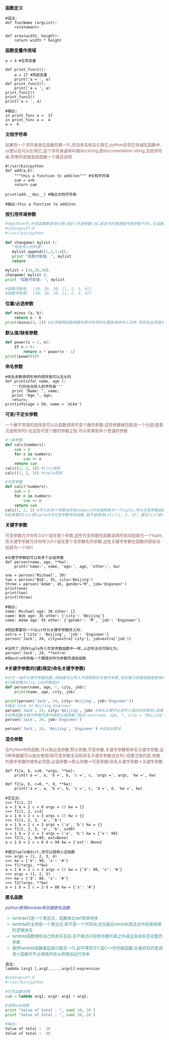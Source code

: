 **函数定义**

```
#语法:
def funcName (argList):
    <statement>
```
```
def area(width, height):
    return width * height
```

**函数变量作用域**

```
a = 4 #全局变量

def print_func1():
    a = 17 #局部变量
    print('a = ', a)
def print_func2():
    print('a = ', a)
print_func1()
print_func2()
print('a = ', a)

#输出:
in print_func a =  17
in print_func a =  4
a =  4
```

**文档字符串**

<font color=#906060 size=2>
如果将一个字符串放在函数的第一行,而没有名称去引用它,python会将它存储在函数中,以便以后可以引用它,这个字符串通常叫做docstring,即documentation string,文档字符串,简单的说就是给函数一个描述说明
</font>

```
#!/usr/bin/python
def add(a,b):  
    """this a function to additon""" #文档字符串  
    sum = a+b  
    return sum

print(add.__doc__) #输出文档字符串

#输出:this a function to additon
```

**按引用传递参数**

```python
#在python中,所有函数都是按引用(指针)传递参数(与C语言中的普通值传递参数不同),在函数内部更改值后会直接影响函数外的值
#coding=utf-8
#!/usr/bin/python
 
def changeme( mylist ):
   "修改传入的列表"
   mylist.append([1,2,3,4]);
   print "函数内取值: ", mylist
   return

mylist = [10,20,30];
changeme( mylist );
print "函数外取值: ", mylist

#函数内取值:  [10, 20, 30, [1, 2, 3, 4]]
#函数外取值:  [10, 20, 30, [1, 2, 3, 4]]
```

**位置/必选参数**

```python
def minus (a, b):
    return a - b
print(minus(3, 2)) #必须按照函数参数列表中形参的位置按顺序传入实参,否则会出现错误
```

**默认值/缺省参数**

```python
def power(x = 2, n):
    if n > 0:
        return x * power(n - 1)
print(power(5))
```

**命名参数**

```
#命名参数表明形参的顺序是可以无关的
def printinfo( name, age ):
   '''打印任何传入的字符串'''
   print "Name: ", name;
   print "Age ", age;
   return;
printinfo(age = 50, name = 'mike')
```

**可变/不定长参数**

<font color=#906060 size=2>
一个最不常用的选择是可以让函数调用可变个数的参数.这些参数被包装进一个元组(查看元组和序列).在这些可变个数的参数之前,可以有零到多个普通的参数
</font>

```python
#一般参数
def calc(numbers):
    sum = 0
    for x in numbers:
        sum += n
    return sum
calc([1, 2, 3]) #list调用
calc((1, 2, 3)) #tuple调用

#可变参数
def calc(*numbers):
    sum = 0
    for n in numbers:
        sum += n
    return sum
calc(1, 2, 3) #传入的多个参数当传给numbers时会被转换为一个tuple,所以可变参数函数体内实际代码和一般参数函数的代码一样
#如果要将list或tuple作为可变参数传给函数,就不能再用calc([1, 2, 3]),要在list或tuple前加上*,即calc(*[1, 2, 3]),表示将序列中的每一个值都做为参数传递给函数,表示num = [1, 2, 3],calc(num[0], calc[1], calc[2])
```

**关键字参数**

<font color=#906060 size=2>
可变参数允许你传入0个或任意个参数,这些可变参数在函数调用时自动组装为一个tuple,而关键字参数允许你传入0个或任意个含参数名的参数,这些关键字参数在函数内部自动组装为一个dict
</font>

```
#关键字参数前可以有多个必选参数
def person(name, age, **kw):
    print('name:', name, 'age:', age, 'other:', kw)

one = person('Michael', 30)
two = person('Bob', 35, city='Beijing')
three = person('Adam', 45, gender='M', job='Engineer')
print(one)
print(two)
print(three)

#输出:
name: Michael age: 30 other: {}
name: Bob age: 35 other: {'city': 'Beijing'}
name: Adam age: 45 other: {'gender': 'M', 'job': 'Engineer'}

#而如果要将一个dict作为关键字参数传入时:
extra = {'city': 'Beijing', 'job': 'Engineer'}
person('Jack', 24, city=extra['city'], job=extra['job'])

#当然了,同将tuple传入可变参数函数中一样,上述写法也可简化为:
person('Jack', 24, **extra)
#将extra中的每一个键值对作为参数传递给函数
```

**#关键字参数的(键)限定(命名关键字参数)**
```python
#对于一般的关键字参数函数,调用者可以传入不受限制的关键字参数,但如果只想要函数接受拥有特定键的键值对作为关键字参数
#只接受键为city,job的键值对
def person(name, age, *, city, job):
    print(name, age, city, job)

print(person('Jack', 24, city='Beijing', job='Engineer'))
#输出:Jack 24 Beijing Engineer
person('Jack', 24, city='Beijing', job) #命名关键字必须传入相应的参数名(就算没有值),否则会报错
#如果函数关键字参数列表中有默认值参数,即person(name, age, *, city = "Beijing", job),可以不传入city
person('Jack', 24, job='Engineer')

person('Jack', 24, 'Beijing', 'Engineer') #会抛出错误
```

**混合参数**

<font color=#906060 size=2>
在Python中的函数,可以用必选参数,默认参数,可变参数,关键字参数和命名关键字参数,这5种参数都可以组合使用(除可变参数无法和命名关键字参数混合外).但要注意的是,参数列表中参数的顺序必须是:必选参数&rarr;默认参数&rarr;可变参数/命名关键字参数&rarr;关键字参数
</font>

```
def f1(a, b, c=0, *args, **kw):
    print('a =', a, 'b =', b, 'c =', c, 'args =', args, 'kw =', kw)

def f2(a, b, c=0, *, d, **kw):
    print('a =', a, 'b =', b, 'c =', c, 'd =', d, 'kw =', kw)

#交互式:
>>> f1(1, 2)
a = 1 b = 2 c = 0 args = () kw = {}
>>> f1(1, 2, c=3)
a = 1 b = 2 c = 3 args = () kw = {}
>>> f1(1, 2, 3, 'a', 'b')
a = 1 b = 2 c = 3 args = ('a', 'b') kw = {}
>>> f1(1, 2, 3, 'a', 'b', x=99)
a = 1 b = 2 c = 3 args = ('a', 'b') kw = {'x': 99}
>>> f2(1, 2, d=99, ext=None)
a = 1 b = 2 c = 0 d = 99 kw = {'ext': None}

#通过tuple或dict,也可以调用上述函数
>>> args = (1, 2, 3, 4)
>>> kw = {'d': 99, 'x': '#'}
>>> f1(*args, **kw)
a = 1 b = 2 c = 3 args = () kw = {'d': 99, 'x': '#'}
>>> args = (1, 2, 3)
>>> kw = {'d': 88, 'x': '#'}
>>> f2(*args, **kw)
a = 1 b = 2 c = 3 d = 88 kw = {'x': '#'}
```

**匿名函数**

<font color=#304899 size=2><i>
python使用lambda来创建匿名函数
</i></font>

<font color=#409090 size=2>
<ul>
<li>lambda只是一个表达式，函数体比def简单很多</li>
<li>lambda的主体是一个表达式,而不是一个代码块,仅仅能在lambda表达式中封装有限的逻辑进去</li>
<li>lambda函数拥有自己的命名空间,且不能访问自有参数列表之外或全局命名空间里的参数</li>
<li>虽然lambda函数看起来只能写一行,却不等同于C或C++的内联函数,后者的目的是调用小函数时不占用栈内存从而增加运行效率</li>
</ul>
</font>

```
语法:
lambda [arg1 [,arg2,.....argn]]:expression
```

```python
#coding=utf-8
#!/usr/bin/python
 
#可写函数说明
sum = lambda arg1, arg2: arg1 + arg2;
 
#调用sum函数
print "Value of total : ", sum( 10, 20 )
print "Value of total : ", sum( 20, 20 )

#输出:
Value of total :  30
Value of total :  40
```